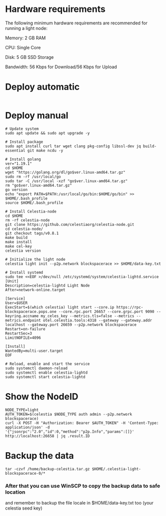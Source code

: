 # Hardware requirements

The following minimum hardware requirements are recommended for running a light node:

   Memory: 2 GB RAM
   
   CPU: Single Core
   
   Disk: 5 GB SSD Storage
   
   Bandwidth: 56 Kbps for Download/56 Kbps for Upload
   
# Deploy automatic
```

```

# Deploy manual
```
# Update system
sudo apt update && sudo apt upgrade -y

# Install package
sudo apt install curl tar wget clang pkg-config libssl-dev jq build-essential git make ncdu -y

# Install golang
ver="1.19.1" 
cd $HOME 
wget "https://golang.org/dl/go$ver.linux-amd64.tar.gz" 
sudo rm -rf /usr/local/go 
sudo tar -C /usr/local -xzf "go$ver.linux-amd64.tar.gz" 
rm "go$ver.linux-amd64.tar.gz"
go version
echo "export PATH=$PATH:/usr/local/go/bin:$HOME/go/bin" >> $HOME/.bash_profile
source $HOME/.bash_profile

# Install Celestia-node
cd $HOME 
rm -rf celestia-node 
git clone https://github.com/celestiaorg/celestia-node.git 
cd celestia-node/ 
git checkout tags/v0.8.1 
make build 
make install 
make cel-key
celestia version

# Initialize the light node
celestia light init --p2p.network blockspacerace >> $HOME/data-key.txt

# Install systemd
sudo tee <<EOF >/dev/null /etc/systemd/system/celestia-lightd.service
[Unit]
Description=celestia-lightd Light Node
After=network-online.target

[Service]
User=$USER
ExecStart=$(which celestia) light start --core.ip https://rpc-blockspacerace.pops.one --core.rpc.port 26657 --core.grpc.port 9090 --keyring.accname my_celes_key --metrics.tls=false --metrics --metrics.endpoint otel.celestia.tools:4318 --gateway --gateway.addr localhost --gateway.port 26659 --p2p.network blockspacerace
Restart=on-failure
RestartSec=3
LimitNOFILE=4096

[Install]
WantedBy=multi-user.target
EOF

# Reload, enable and start the service
sudo systemctl daemon-reload
sudo systemctl enable celestia-lightd
sudo systemctl start celestia-lightd
```

# Show the NodeID
```
NODE_TYPE=light
AUTH_TOKEN=$(celestia $NODE_TYPE auth admin --p2p.network blockspacerace)
curl -X POST -H "Authorization: Bearer $AUTH_TOKEN" -H 'Content-Type: application/json' -d '{"jsonrpc":"2.0","id":0,"method":"p2p.Info","params":[]}' http://localhost:26658 | jq .result.ID
```
# Backup the data
```
tar -czvf /home/backup-celestia.tar.gz $HOME/.celestia-light-blockspacerace-0/* 
```
### After that you can use WinSCP to copy the backup data to safe location

and remember to backup the file locale in $HOME/data-key.txt too (your celestia seed key)
